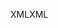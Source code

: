<span data-ttu-id="788a0-101">XML</span><span class="sxs-lookup"><span data-stu-id="788a0-101">XML</span></span>